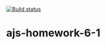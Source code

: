 [![Build status](https://ci.appveyor.com/api/projects/status/6urxiq2q3msnb7ac?svg=true)](https://ci.appveyor.com/project/Vestanu/ajs-homework-6-1)
# ajs-homework-6-1
